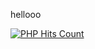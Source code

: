 <html>
	<head>
		<title> Title! </title>
	</head>
	<body>
		<p> hellooo </p>
		<!-- hitwebcounter Code START -->
		<a href="https://www.hitwebcounter.com" target="_blank">
		<img src="https://hitwebcounter.com/counter/counter.php?page=7217489&style=0038&nbdigits=5&type=ip&initCount=0" title="User Stats" Alt="PHP Hits Count"   border="0" >
		</a>   
	</body>
</html>
